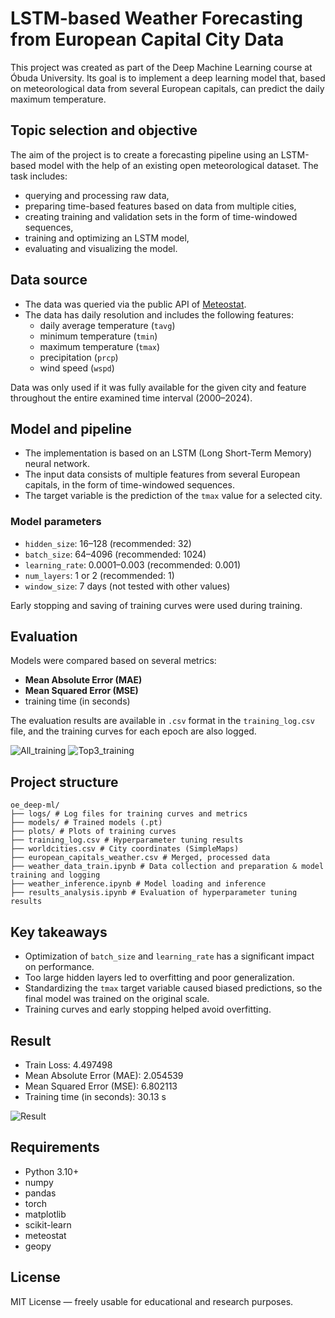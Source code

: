 
# LSTM-based Weather Forecasting from European Capital City Data

This project was created as part of the Deep Machine Learning course at Óbuda University. Its goal is to implement a deep learning model that, based on meteorological data from several European capitals, can predict the daily maximum temperature.

## Topic selection and objective

The aim of the project is to create a forecasting pipeline using an LSTM-based model with the help of an existing open meteorological dataset. The task includes:
- querying and processing raw data,
- preparing time-based features based on data from multiple cities,
- creating training and validation sets in the form of time-windowed sequences,
- training and optimizing an LSTM model,
- evaluating and visualizing the model.

## Data source

- The data was queried via the public API of [Meteostat](https://dev.meteostat.net/).
- The data has daily resolution and includes the following features:
  - daily average temperature (`tavg`)
  - minimum temperature (`tmin`)
  - maximum temperature (`tmax`)
  - precipitation (`prcp`)
  - wind speed (`wspd`)

Data was only used if it was fully available for the given city and feature throughout the entire examined time interval (2000–2024).

## Model and pipeline

- The implementation is based on an LSTM (Long Short-Term Memory) neural network.
- The input data consists of multiple features from several European capitals, in the form of time-windowed sequences.
- The target variable is the prediction of the `tmax` value for a selected city.

### Model parameters
- `hidden_size`: 16–128         (recommended: 32)
- `batch_size`: 64–4096         (recommended: 1024)
- `learning_rate`: 0.0001–0.003 (recommended: 0.001)
- `num_layers`: 1 or 2          (recommended: 1)
- `window_size`: 7 days         (not tested with other values)

Early stopping and saving of training curves were used during training.

## Evaluation

Models were compared based on several metrics:
- **Mean Absolute Error (MAE)**
- **Mean Squared Error (MSE)**
- training time (in seconds)

The evaluation results are available in `.csv` format in the `training_log.csv` file, and the training curves for each epoch are also logged.

![All_training](https://github.com/alenoi/Weather-prediction-with-LSTM/blob/main/plots/all_training_curves.png)
![Top3_training](https://github.com/alenoi/Weather-prediction-with-LSTM/blob/main/plots/top3_training_curves.png)

## Project structure


```
oe_deep-ml/
├── logs/ # Log files for training curves and metrics
├── models/ # Trained models (.pt)
├── plots/ # Plots of training curves
├── training_log.csv # Hyperparameter tuning results
├── worldcities.csv # City coordinates (SimpleMaps)
├── european_capitals_weather.csv # Merged, processed data
├── weather_data_train.ipynb # Data collection and preparation & model training and logging
├── weather_inference.ipynb # Model loading and inference
├── results_analysis.ipynb # Evaluation of hyperparameter tuning results
```

## Key takeaways

- Optimization of `batch_size` and `learning_rate` has a significant impact on performance.
- Too large hidden layers led to overfitting and poor generalization.
- Standardizing the `tmax` target variable caused biased predictions, so the final model was trained on the original scale.
- Training curves and early stopping helped avoid overfitting.

## Result

- Train Loss:                   4.497498  
- Mean Absolute Error (MAE):    2.054539  
- Mean Squared Error (MSE):     6.802113  
- Training time (in seconds):   30.13 s  

![Result](https://github.com/alenoi/Weather-prediction-with-LSTM/blob/main/Result.png?raw=true)

## Requirements

- Python 3.10+
- numpy
- pandas
- torch
- matplotlib
- scikit-learn
- meteostat
- geopy

## License

MIT License — freely usable for educational and research purposes.
